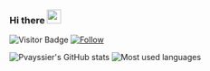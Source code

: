 ### Hi there <img src="https://media.giphy.com/media/hvRJCLFzcasrR4ia7z/giphy.gif" width="25px">
![Visitor Badge](https://visitor-badge.laobi.icu/badge?page_id=pvayssier.pvayssier)
[![Follow](https://img.shields.io/github/followers/pvayssier?label=Follow&style=social)](https://github.com/pvayssier)

![Pvayssier's GitHub stats](https://github-readme-stats.vercel.app/api?username=pvayssier&count_private=true&show_icons=true&theme=radical) ![Most used languages](https://github-readme-stats.vercel.app/api/top-langs/?username=pvayssier&theme=radical&count_private=false)
